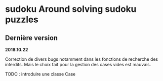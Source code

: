 # sudoku Around solving sudoku puzzles

## Dernière version

**2018.10.22**

Correction de divers bugs notamment dans les fonctions de recherche
des interdits. Mais le choix fait pour la gestion des cases vides est mauvais. 

TODO : introduire une classe Case
